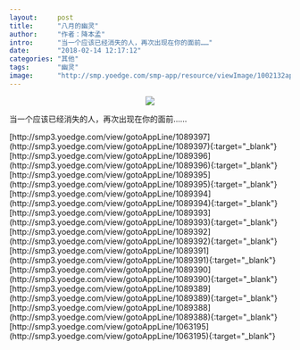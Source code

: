 ```yaml
---
layout:     post
title:      "八月的幽灵"
author:     "作者：降本孟"
intro:      "当一个应该已经消失的人，再次出现在你的面前……"
date:       "2018-02-14 12:17:12"
categories: "其他"
tags:       "幽灵"
image:      "http://smp.yoedge.com/smp-app/resource/viewImage/1002132appline.png"
---
```

<div style="text-align: center">
<p><img src="http://smp.yoedge.com/smp-app/resource/viewImage/1002132appline.png"/></p>
</div>
<p class="post-meta">
<span>当一个应该已经消失的人，再次出现在你的面前……</span>
</p>
[http://smp3.yoedge.com/view/gotoAppLine/1089397](http://smp3.yoedge.com/view/gotoAppLine/1089397){:target="_blank"}
[http://smp3.yoedge.com/view/gotoAppLine/1089396](http://smp3.yoedge.com/view/gotoAppLine/1089396){:target="_blank"}
[http://smp3.yoedge.com/view/gotoAppLine/1089395](http://smp3.yoedge.com/view/gotoAppLine/1089395){:target="_blank"}
[http://smp3.yoedge.com/view/gotoAppLine/1089394](http://smp3.yoedge.com/view/gotoAppLine/1089394){:target="_blank"}
[http://smp3.yoedge.com/view/gotoAppLine/1089393](http://smp3.yoedge.com/view/gotoAppLine/1089393){:target="_blank"}
[http://smp3.yoedge.com/view/gotoAppLine/1089392](http://smp3.yoedge.com/view/gotoAppLine/1089392){:target="_blank"}
[http://smp3.yoedge.com/view/gotoAppLine/1089391](http://smp3.yoedge.com/view/gotoAppLine/1089391){:target="_blank"}
[http://smp3.yoedge.com/view/gotoAppLine/1089390](http://smp3.yoedge.com/view/gotoAppLine/1089390){:target="_blank"}
[http://smp3.yoedge.com/view/gotoAppLine/1089389](http://smp3.yoedge.com/view/gotoAppLine/1089389){:target="_blank"}
[http://smp3.yoedge.com/view/gotoAppLine/1089388](http://smp3.yoedge.com/view/gotoAppLine/1089388){:target="_blank"}
[http://smp3.yoedge.com/view/gotoAppLine/1063195](http://smp3.yoedge.com/view/gotoAppLine/1063195){:target="_blank"}


